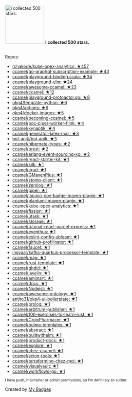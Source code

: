 <img src="https://my-badges.github.io/my-badges/stars-500.png" alt="I collected 500 stars." title="I collected 500 stars." width="128">
<strong>I collected 500 stars.</strong>
<br><br>

Repos:

* <a href="https://github.com/rchakode/kube-opex-analytics">rchakode/kube-opex-analytics: ★457</a>
* <a href="https://github.com/ccamel/go-graphql-subscription-example">ccamel/go-graphql-subscription-example: ★43</a>
* <a href="https://github.com/ccamel/playground-binding.scala">ccamel/playground-binding.scala: ★34</a>
* <a href="https://github.com/ccamel/playground-elm">ccamel/playground-elm: ★24</a>
* <a href="https://github.com/ccamel/awesome-ccamel">ccamel/awesome-ccamel: ★23</a>
* <a href="https://github.com/ccamel/ccamel">ccamel/ccamel: ★12</a>
* <a href="https://github.com/ccamel/playground-protoactor.go">ccamel/playground-protoactor.go: ★8</a>
* <a href="https://github.com/okp4/template-python">okp4/template-python: ★6</a>
* <a href="https://github.com/okp4/actions">okp4/actions: ★6</a>
* <a href="https://github.com/okp4/docker-images">okp4/docker-images: ★5</a>
* <a href="https://github.com/ccamel/becoming-ccamel">ccamel/becoming-ccamel: ★5</a>
* <a href="https://github.com/ccamel/poc-piper-worker-flink">ccamel/poc-piper-worker-flink: ★4</a>
* <a href="https://github.com/ccamel/kynaptik">ccamel/kynaptik: ★4</a>
* <a href="https://github.com/ccamel/generator-latex-mail">ccamel/generator-latex-mail: ★3</a>
* <a href="https://github.com/bot-anik/bot-anik">bot-anik/bot-anik: ★3</a>
* <a href="https://github.com/ccamel/hibernate-types">ccamel/hibernate-types: ★2</a>
* <a href="https://github.com/ccamel/prest">ccamel/prest: ★2</a>
* <a href="https://github.com/ccamel/erlang-event-sourcing-xp">ccamel/erlang-event-sourcing-xp: ★2</a>
* <a href="https://github.com/ccamel/react-starter-kit">ccamel/react-starter-kit: ★1</a>
* <a href="https://github.com/ccamel/silk">ccamel/silk: ★1</a>
* <a href="https://github.com/ccamel/crud">ccamel/crud: ★1</a>
* <a href="https://github.com/ccamel/GMavenPlus">ccamel/GMavenPlus: ★1</a>
* <a href="https://github.com/ccamel/stomp-client">ccamel/stomp-client: ★1</a>
* <a href="https://github.com/ccamel/zerolog">ccamel/zerolog: ★1</a>
* <a href="https://github.com/ccamel/piper">ccamel/piper: ★1</a>
* <a href="https://github.com/ccamel/jacoco-cov-badge-maven-plugin">ccamel/jacoco-cov-badge-maven-plugin: ★1</a>
* <a href="https://github.com/ccamel/plantuml-maven-plugin">ccamel/plantuml-maven-plugin: ★1</a>
* <a href="https://github.com/ccamel/kube-opex-analytics">ccamel/kube-opex-analytics: ★1</a>
* <a href="https://github.com/ccamel/fission">ccamel/fission: ★1</a>
* <a href="https://github.com/ccamel/utask">ccamel/utask: ★1</a>
* <a href="https://github.com/ccamel/storage">ccamel/storage: ★1</a>
* <a href="https://github.com/ccamel/tutorial-react-parcel-express">ccamel/tutorial-react-parcel-express: ★1</a>
* <a href="https://github.com/ccamel/eventhus">ccamel/eventhus: ★1</a>
* <a href="https://github.com/ccamel/eslint-config-ubleam">ccamel/eslint-config-ubleam: ★1</a>
* <a href="https://github.com/ccamel/github-profilinator">ccamel/github-profilinator: ★1</a>
* <a href="https://github.com/ccamel/faucet">ccamel/faucet: ★1</a>
* <a href="https://github.com/ingvaar/kafka-quarkus-processor-template">ingvaar/kafka-quarkus-processor-template: ★1</a>
* <a href="https://github.com/ccamel/map">ccamel/map: ★1</a>
* <a href="https://github.com/ccamel/rust-template">ccamel/rust-template: ★1</a>
* <a href="https://github.com/ccamel/ghdid">ccamel/ghdid: ★1</a>
* <a href="https://github.com/ccamel/javelin">ccamel/javelin: ★1</a>
* <a href="https://github.com/ccamel/amimart">ccamel/amimart: ★1</a>
* <a href="https://github.com/ccamel/docs">ccamel/docs: ★1</a>
* <a href="https://github.com/ccamel/Nodeist">ccamel/Nodeist: ★1</a>
* <a href="https://github.com/ccamel/awesome-ontology">ccamel/awesome-ontology: ★1</a>
* <a href="https://github.com/antho31/okp4-ui-boilerplate">antho31/okp4-ui-boilerplate: ★1</a>
* <a href="https://github.com/ccamel/prolog">ccamel/prolog: ★1</a>
* <a href="https://github.com/ccamel/arbitrum-publisher">ccamel/arbitrum-publisher: ★1</a>
* <a href="https://github.com/ccamel/100-exercises-to-learn-rust">ccamel/100-exercises-to-learn-rust: ★1</a>
* <a href="https://github.com/ccamel/CroixPharmacie">ccamel/CroixPharmacie: ★1</a>
* <a href="https://github.com/ccamel/bulma-templates">ccamel/bulma-templates: ★1</a>
* <a href="https://github.com/ccamel/abstract">ccamel/abstract: ★1</a>
* <a href="https://github.com/ccamel/builtwithelm">ccamel/builtwithelm: ★1</a>
* <a href="https://github.com/ccamel/product-docs">ccamel/product-docs: ★1</a>
* <a href="https://github.com/ccamel/explore">ccamel/explore: ★1</a>
* <a href="https://github.com/ccamel/chez-ccamel">ccamel/chez-ccamel: ★1</a>
* <a href="https://github.com/ccamel/scion-tools">ccamel/scion-tools: ★1</a>
* <a href="https://github.com/ccamel/terraforming-chez-moi">ccamel/terraforming-chez-moi: ★1</a>
* <a href="https://github.com/ccamel/visualvault">ccamel/visualvault: ★1</a>
* <a href="https://github.com/ccamel/workflows-go">ccamel/workflows-go: ★1</a>

<sup>I have push, maintainer or admin permissions, so I'm definitely an author.<sup>



Created by <a href="https://github.com/my-badges/my-badges">My Badges</a>
